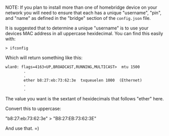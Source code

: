 NOTE: If you plan to install more than one of homebridge device on your network
you will need to ensure that each has a unique "username", "pin", and "name" as
defined in the "bridge" section of the `config.json` file.

It is suggested that to determine a unique "username" is to use your devices
MAC address in all uppercase hexidecimal. You can find this easily with:

```
> ifconfig
```

Which will return something like this:

```
wlan0: flags=4163<UP,BROADCAST,RUNNING,MULTICAST>  mtu 1500
        .
        .
        ether b8:27:eb:73:62:3e  txqueuelen 1000  (Ethernet)
        .
        .
```

The value you want is the sextant of hexidecimals that follows "ether" here.

Convert this to uppercase:

"b8:27:eb:73:62:3e" > "B8:27:EB:73:62:3E"

And use that. =)